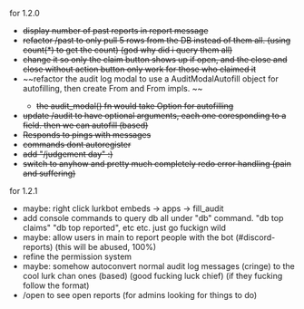 for 1.2.0



* ~~display number of past reports in report message~~
* ~~refactor /past to only pull 5 rows from the DB instead of them all. (using count(*) to get the count) (god why did i query them all)~~
* ~~change it so only the claim button shows up if open, and the close and close without action button only work for those who claimed it~~
* ~~refactor the audit log modal to use a AuditModalAutofill object for autofilling, then create From<Report> and From<Audit> impls. ~~
  * ~~the audit_modal() fn would take Option<AuditModalAutofill> for autofilling~~
* ~~update /audit to have optional arguments, each one coresponding to a field. then we can autofill (based)~~
* ~~Responds to pings with messages~~
* ~~commands dont autoregister~~
* ~~add "/judgement day" :)~~
* ~~switch to anyhow and pretty much completely redo error handling (pain and suffering)~~


for 1.2.1
* maybe: right click lurkbot embeds -> apps -> fill_audit
* add console commands to query db all under "db" command. "db top claims" "db top reported", etc etc. just go fuckign wild
* maybe: allow users in main to report people with the bot (#discord-reports) (this will be abused, 100%)
* refine the permission system
* maybe: somehow autoconvert normal audit log messages (cringe) to the cool lurk chan ones (based) (good fucking luck chief) (if they fucking follow the format)
* /open to see open reports (for admins looking for things to do)